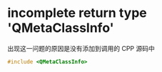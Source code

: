 # incomplete return type 'QMetaClassInfo'

出现这一问题的原因是没有添加到调用的 CPP 源码中

```cpp
#include <QMetaClassInfo>
```
